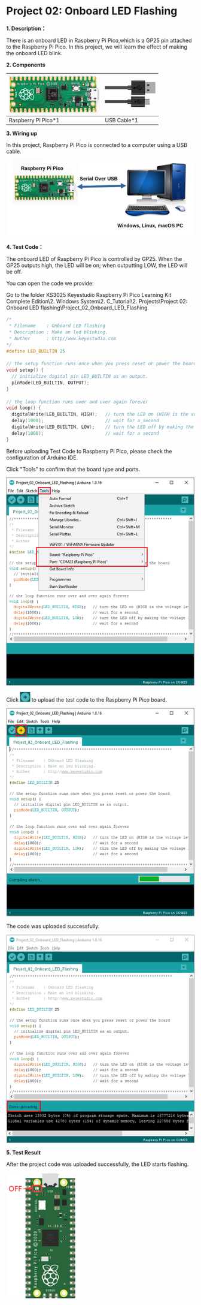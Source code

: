 # Project 02: Onboard LED Flashing

**1. Description：**

There is an onboard LED in Raspberry Pi Pico,which is a GP25 pin attached to the Raspberry Pi Pico. In this project, we will learn the effect of making the onboard LED blink.



**2. Components**

| ![image-20230424163349935](media/image-20230424163349935.png) | ![image-20230424163357340](media/image-20230424163357340.png) |
| ------------------------------------------------------------ | ------------------------------------------------------------ |
| Raspberry Pi Pico*1                                          | USB Cable*1                                                  |



**3. Wiring up**

In this project, Raspberry Pi Pico is connected to a computer using a USB cable. 

![](/media/8ea81d60b8e2132c358041235490b7d5.jpeg)

**4. Test Code：**

The onboard LED of Raspberry Pi Pico is controlled by GP25. When the GP25 outputs high, the LED will be on; when outputting LOW, the LED will be off.

You can open the code we provide:

Go to the folder KS3025 Keyestudio Raspberry Pi Pico Learning Kit Complete Edition\\2. Windows System\\2. C\_Tutorial\\2. Projects\\Project 02: Onboard LED flashing\\Project\_02\_Onboard\_LED\_Flashing.

```c
/*
 * Filename    : Onboard LED flashing
 * Description : Make an led blinking.
 * Auther      : http//www.keyestudio.com
*/
#define LED_BUILTIN 25

// the setup function runs once when you press reset or power the board
void setup() {
  // initialize digital pin LED_BUILTIN as an output.
  pinMode(LED_BUILTIN, OUTPUT);
}

// the loop function runs over and over again forever
void loop() {
  digitalWrite(LED_BUILTIN, HIGH);   // turn the LED on (HIGH is the voltage level)
  delay(1000);                       // wait for a second
  digitalWrite(LED_BUILTIN, LOW);    // turn the LED off by making the voltage LOW
  delay(1000);                       // wait for a second
}
```


Before uploading Test Code to Raspberry Pi Pico, please check the configuration of Arduino IDE.

Click "Tools" to confirm that the board type and ports.

![](/media/2fdcbda97a25faff38c97fe9e9eaa912.png)

Click ![](/media/b0d41283bf5ae66d2d5ab45db15331ba.png) to upload the test code to the Raspberry Pi Pico board.

![](/media/6b969a7dcb03845a0a1ba591c00efcac.png)

The code was uploaded successfully.

![](/media/655fba85319a8194349ba1bdfee97fac.png)

**5. Test Result**

After the project code was uploaded successfully, the LED starts flashing.

![](/media/529c3be102eb7414ac1e5e66fb203b6e.png)
